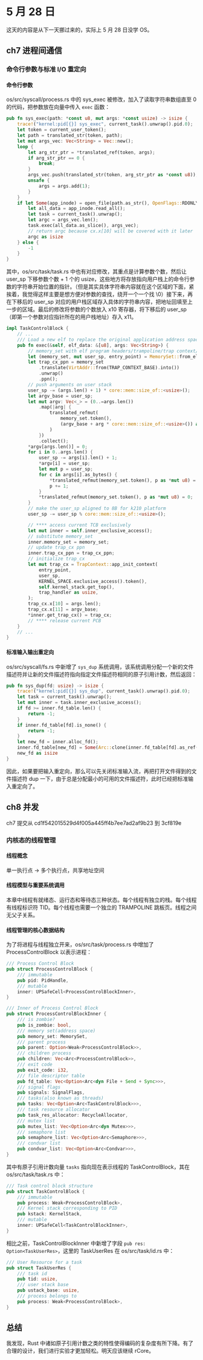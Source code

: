 # 5 月 28 日

这天的内容是从下一天挪过来的，实际上 5 月 28 日没学 OS。

## ch7 进程间通信

### 命令行参数与标准 I/O 重定向

#### 命令行参数

os/src/syscall/process.rs 中的 sys_exec 被修改，加入了读取字符串数组直至 0 的代码，把参数放在向量中传入 ```exec``` 函数：

```rust
pub fn sys_exec(path: *const u8, mut args: *const usize) -> isize {
    trace!("kernel:pid[{}] sys_exec", current_task().unwrap().pid.0);
    let token = current_user_token();
    let path = translated_str(token, path);
    let mut args_vec: Vec<String> = Vec::new();
    loop {
        let arg_str_ptr = *translated_ref(token, args);
        if arg_str_ptr == 0 {
            break;
        }
        args_vec.push(translated_str(token, arg_str_ptr as *const u8));
        unsafe {
            args = args.add(1);
        }
    }
    if let Some(app_inode) = open_file(path.as_str(), OpenFlags::RDONLY) {
        let all_data = app_inode.read_all();
        let task = current_task().unwrap();
        let argc = args_vec.len();
        task.exec(all_data.as_slice(), args_vec);
        // return argc because cx.x[10] will be covered with it later
        argc as isize
    } else {
        -1
    }
}
```

其中，os/src/task/task.rs 中也有对应修改，其重点是计算参数个数，然后让 user_sp 下移参数个数 + 1 个的 usize，这些地方将存放指向用户栈上的命令行参数的字符串开始位置的指针。（但是其实具体字符串内容就在这个区域的下面，紧挨着，我觉得这样主要是想方便对参数的查找，绕开一个一个找 \0）接下来，再在下移后的 user_sp 对应的用户栈区域存入具体的字符串内容，把地址回填至上一步的区域。最后的修改将参数的个数放入 x10 寄存器，将下移后的 user_sp（即第一个参数对应指针所在的用户栈地址）存入 x11。

```rust
impl TaskControlBlock {
    // ...
    /// Load a new elf to replace the original application address space and start execution
    pub fn exec(&self, elf_data: &[u8], args: Vec<String>) {
        // memory_set with elf program headers/trampoline/trap context/user stack
        let (memory_set, mut user_sp, entry_point) = MemorySet::from_elf(elf_data);
        let trap_cx_ppn = memory_set
            .translate(VirtAddr::from(TRAP_CONTEXT_BASE).into())
            .unwrap()
            .ppn();
        // push arguments on user stack
        user_sp -= (args.len() + 1) * core::mem::size_of::<usize>();
        let argv_base = user_sp;
        let mut argv: Vec<_> = (0..=args.len())
            .map(|arg| {
                translated_refmut(
                    memory_set.token(),
                    (argv_base + arg * core::mem::size_of::<usize>()) as *mut usize,
                )
            })
            .collect();
        *argv[args.len()] = 0;
        for i in 0..args.len() {
            user_sp -= args[i].len() + 1;
            *argv[i] = user_sp;
            let mut p = user_sp;
            for c in args[i].as_bytes() {
                *translated_refmut(memory_set.token(), p as *mut u8) = *c;
                p += 1;
            }
            *translated_refmut(memory_set.token(), p as *mut u8) = 0;
        }
        // make the user_sp aligned to 8B for k210 platform
        user_sp -= user_sp % core::mem::size_of::<usize>();

        // **** access current TCB exclusively
        let mut inner = self.inner_exclusive_access();
        // substitute memory_set
        inner.memory_set = memory_set;
        // update trap_cx ppn
        inner.trap_cx_ppn = trap_cx_ppn;
        // initialize trap_cx
        let mut trap_cx = TrapContext::app_init_context(
            entry_point,
            user_sp,
            KERNEL_SPACE.exclusive_access().token(),
            self.kernel_stack.get_top(),
            trap_handler as usize,
        );
        trap_cx.x[10] = args.len();
        trap_cx.x[11] = argv_base;
        *inner.get_trap_cx() = trap_cx;
        // **** release current PCB
    }
    // ...
}
```

#### 标准输入输出重定向

os/src/syscall/fs.rs 中新增了 ```sys_dup``` 系统调用，该系统调用分配一个新的文件描述符并让新的文件描述符指向指定文件描述符相同的原子引用计数，然后返回：

```rust
pub fn sys_dup(fd: usize) -> isize {
	trace!("kernel:pid[{}] sys_dup", current_task().unwrap().pid.0);
    let task = current_task().unwrap();
    let mut inner = task.inner_exclusive_access();
    if fd >= inner.fd_table.len() {
        return -1;
    }
    if inner.fd_table[fd].is_none() {
        return -1;
    }
    let new_fd = inner.alloc_fd();
    inner.fd_table[new_fd] = Some(Arc::clone(inner.fd_table[fd].as_ref().unwrap()));
    new_fd as isize
}
```

因此，如果要把输入重定向，那么可以先关闭标准输入流，再把打开文件得到的文件描述符 dup 一下，由于总是分配最小的可用的文件描述符，此时已经把标准输入重定向了。

## ch8 并发

ch7 提交从 cd1f542015529d4f005a445ff4b7ee7ad2af9b23 到 3cf819e

### 内核态的线程管理

#### 线程概念

单一执行点 -> 多个执行点，共享地址空间

#### 线程模型与重要系统调用

本章中线程有就绪态、运行态和等待态三种状态。每个线程有独立的栈。每个线程有线程标识符 TID。每个线程也需要一个独立的 TRAMPOLINE 跳板页。线程之间无父子关系。

#### 线程管理的核心数据结构

为了将进程与线程独立开来，os/src/task/process.rs 中增加了 ProcessControlBlock 以表示进程：

```rust
/// Process Control Block
pub struct ProcessControlBlock {
    /// immutable
    pub pid: PidHandle,
    /// mutable
    inner: UPSafeCell<ProcessControlBlockInner>,
}

/// Inner of Process Control Block
pub struct ProcessControlBlockInner {
    /// is zombie?
    pub is_zombie: bool,
    /// memory set(address space)
    pub memory_set: MemorySet,
    /// parent process
    pub parent: Option<Weak<ProcessControlBlock>>,
    /// children process
    pub children: Vec<Arc<ProcessControlBlock>>,
    /// exit code
    pub exit_code: i32,
    /// file descriptor table
    pub fd_table: Vec<Option<Arc<dyn File + Send + Sync>>>,
    /// signal flags
    pub signals: SignalFlags,
    /// tasks(also known as threads)
    pub tasks: Vec<Option<Arc<TaskControlBlock>>>,
    /// task resource allocator
    pub task_res_allocator: RecycleAllocator,
    /// mutex list
    pub mutex_list: Vec<Option<Arc<dyn Mutex>>>,
    /// semaphore list
    pub semaphore_list: Vec<Option<Arc<Semaphore>>>,
    /// condvar list
    pub condvar_list: Vec<Option<Arc<Condvar>>>,
}
```

其中有原子引用计数向量 ```tasks``` 指向现在表示线程的 TaskControlBlock，其在 os/src/task/task.rs 中：

```rust
/// Task control block structure
pub struct TaskControlBlock {
    /// immutable
    pub process: Weak<ProcessControlBlock>,
    /// Kernel stack corresponding to PID
    pub kstack: KernelStack,
    /// mutable
    inner: UPSafeCell<TaskControlBlockInner>,
}
```

相比之前，TaskControlBlockInner 中新增了字段 ```pub res: Option<TaskUserRes>```，这里的 TaskUserRes 在 os/src/task/id.rs 中：

```rust
/// User Resource for a task
pub struct TaskUserRes {
    /// task id
    pub tid: usize,
    /// user stack base
    pub ustack_base: usize,
    /// process belongs to
    pub process: Weak<ProcessControlBlock>,
}
```

## 总结

我发现，Rust 中诸如原子引用计数之类的特性使得编码的复杂度有所下降。有了合理的设计，我们进行实验才更加轻松。明天应该继续 rCore。